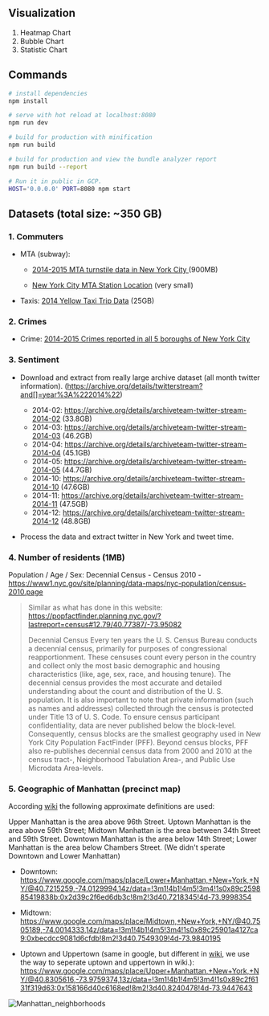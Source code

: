 ## Visualization

1. Heatmap Chart
2. Bubble Chart
3. Statistic Chart

## Commands

``` bash
# install dependencies
npm install

# serve with hot reload at localhost:8080
npm run dev

# build for production with minification
npm run build

# build for production and view the bundle analyzer report
npm run build --report

# Run it in public in GCP.
HOST='0.0.0.0' PORT=8080 npm start
```


## Datasets (total size: ~350 GB)

### 1. Commuters

- MTA (subway): 

   - [2014-2015 MTA turnstile data in New York City ](http://web.mta.info/developers/turnstile.html) (900MB)
        
   - [New York City MTA Station Location](http://web.mta.info/developers/data/nyct/subway/Stations.csv) (very small)
       
- Taxis: [2014 Yellow Taxi Trip Data](https://data.cityofnewyork.us/Transportation/2014-Yellow-Taxi-Trip-Data/gn7m-em8n) (25GB)

### 2. Crimes

- Crime: [2014-2015 Crimes reported in all 5 boroughs of New York City](https://www.kaggle.com/adamschroeder/crimes-new-york-city#Crime_Column_Description.csv)

### 3. Sentiment

- Download and extract from really large archive dataset (all month twitter information). (https://archive.org/details/twitterstream?and[]=year%3A%222014%22)

  - 2014-02: https://archive.org/details/archiveteam-twitter-stream-2014-02 (33.8GB)
  - 2014-03: https://archive.org/details/archiveteam-twitter-stream-2014-03 (46.2GB)
  - 2014-04: https://archive.org/details/archiveteam-twitter-stream-2014-04 (45.1GB)
  - 2014-05: https://archive.org/details/archiveteam-twitter-stream-2014-05 (44.7GB)
  - 2014-10: https://archive.org/details/archiveteam-twitter-stream-2014-10 (47.6GB)
  - 2014-11: https://archive.org/details/archiveteam-twitter-stream-2014-11 (47.5GB)
  - 2014-12: https://archive.org/details/archiveteam-twitter-stream-2014-12 (48.8GB)
 
- Process the data and extract twitter in New York and tweet time.


### 4. Number of residents (1MB)

Population / Age / Sex: Decennial Census - Census 2010 - https://www1.nyc.gov/site/planning/data-maps/nyc-population/census-2010.page

> Similar as what has done in this website: https://popfactfinder.planning.nyc.gov/?lastreport=census#12.79/40.77387/-73.95082
> 
> Decennial Census
> Every ten years the U. S. Census Bureau conducts a decennial census, primarily for purposes of congressional reapportionment. These censuses count every person in the country and collect only the most basic demographic and housing characteristics (like, age, sex, race, and housing tenure). The decennial census provides the most accurate and detailed understanding about the count and distribution of the U. S. population. It is also important to note that private information (such as names and addresses) collected through the census is protected under Title 13 of U. S. Code. To ensure census participant confidentiality, data are never published below the block-level. Consequently, census blocks are the smallest geography used in New York City Population FactFinder (PFF). Beyond census blocks, PFF also re-publishes decennial census data from 2000 and 2010 at the census tract-, Neighborhood Tabulation Area-, and Public Use Microdata Area-levels.

### 5. Geographic of Manhattan (precinct map)

According [wiki](https://en.wikipedia.org/wiki/List_of_Manhattan_neighborhoods) the following approximate definitions are used:

Upper Manhattan is the area above 96th Street.
Uptown Manhattan is the area above 59th Street;
Midtown Manhattan is the area between 34th Street and 59th Street.
Downtown Manhattan is the area below 14th Street; 
Lower Manhattan is the area below Chambers Street. (We didn't sperate Downtown and Lower Manhattan)

- Downtown: https://www.google.com/maps/place/Lower+Manhattan,+New+York,+NY/@40.7215259,-74.0129994,14z/data=!3m1!4b1!4m5!3m4!1s0x89c259885419838b:0x2d39c2f6ed6db3c!8m2!3d40.7218345!4d-73.9998354

- Midtown: https://www.google.com/maps/place/Midtown,+New+York,+NY/@40.7505189,-74.0014333,14z/data=!3m1!4b1!4m5!3m4!1s0x89c25901a4127ca9:0xbecdcc9081d6cfdb!8m2!3d40.7549309!4d-73.9840195

- Uptown and Uppertown (same in google, but different in [wiki](https://en.wikipedia.org/wiki/List_of_Manhattan_neighborhoods), we use the way to seperate uptown and uppertown in wiki.): https://www.google.com/maps/place/Upper+Manhattan,+New+York,+NY/@40.8305616,-73.9759374,13z/data=!3m1!4b1!4m5!3m4!1s0x89c2f6131f319d63:0x158166d40c6168ed!8m2!3d40.8240478!4d-73.9447643

![Manhattan_neighborhoods](https://upload.wikimedia.org/wikipedia/commons/5/5a/Manhattan_neighborhoods.png)
